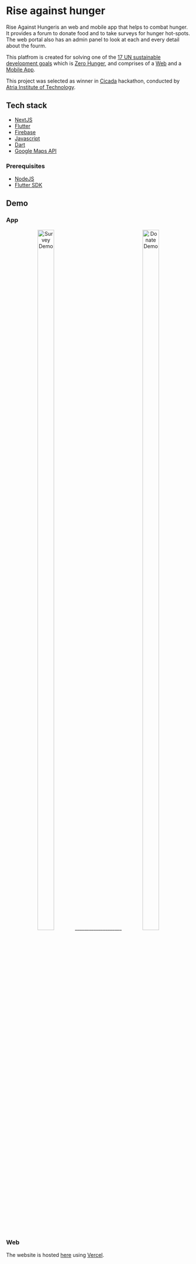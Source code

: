 # Rise against hunger

Rise Against Hungeris an web and mobile app that helps to combat hunger. It provides a forum to donate food and to take surveys for
hunger hot-spots. The web portal also has an admin panel to look at each and every detail about the fourm.

This platfrom is created for solving one of the [17 UN sustainable development goals](https://sdgs.un.org/goals) which is [Zero Hunger](https://sdgs.un.org/goals/goal2), and comprises of a [Web](https://rise-against-hunger.vercel.app/) and a [Mobile App](https://github.com/VarunSAthreya/rise-against-hunger/releases/download/release/rise-against-hunger.apk).

This project was selected as winner in [Cicada](http://cicadaise.tech/) hackathon, conducted by [Atria Institute of Technology](https://atria.edu/home.php).

## Tech stack

- [NextJS](https://nextjs.org/)
- [Flutter](https://flutter.dev/)
- [Firebase](https://firebase.google.com/)
- [Javascript](https://developer.mozilla.org/en-US/docs/Web/JavaScript)
- [Dart](https://dart.dev/)
- [Google Maps API](https://developers.google.com/maps)

### Prerequisites

- [NodeJS](https://nodejs.org/)
- [Flutter SDK](https://flutter.dev/docs/get-started/install/)

## Demo

### App

<p align="center">
  <img aign="left" src="./app/assets/demo/survey.gif" alt="Survey Demo" height="70%" width="30%"/>
  <span>____________________</span>
  <img aign="right" src="./app/assets/demo/donate.gif" alt="Donate Demo" height="70%" width="30%"/>
</p>
  
### Web

The website is hosted [here](http://rise-against-hunger.vercel.app/) using [Vercel](https://vercel.com/).
